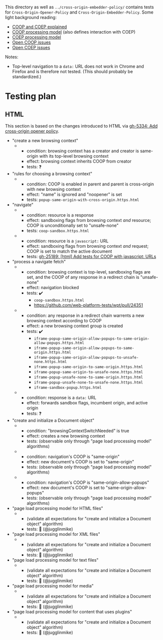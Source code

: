 This directory as well as `../cross-origin-embedder-policy/` contains tests for `Cross-Origin-Opener-Policy` and `Cross-Origin-Embedder-Policy`. Some light background reading:

* [COOP and COEP explained](https://docs.google.com/document/d/1zDlfvfTJ_9e8Jdc8ehuV4zMEu9ySMCiTGMS9y0GU92k/edit)
* [COOP processing model](https://gist.github.com/annevk/6f2dd8c79c77123f39797f6bdac43f3e) (also defines interaction with COEP)
* [COEP processing model](https://mikewest.github.io/corpp/)
* [Open COOP issues](https://github.com/whatwg/html/labels/topic%3A%20cross-origin-opener-policy)
* [Open COEP issues](https://github.com/whatwg/html/labels/topic%3A%20cross-origin-embedder-policy)

Notes:

* Top-level navigation to a `data:` URL does not work in Chrome and Firefox and is therefore not tested. (This should probably be standardized.)

# Testing plan

## HTML

This section is based on the changes introduced to HTML via [gh-5334: Add
cross-origin opener policy](https://github.com/whatwg/html/pull/5334).

- "create a new browsing context"
  - - condition: browsing context has a creator and creator is same-origin with its top-level browsing context
    - effect: browsing context inherits COOP from creator
    - tests: :question:
- "rules for choosing a browsing context"
  - - condition: COOP is enabled in parent and parent is cross-origin with new browsing context
    - effect: "name" is ignored and "noopener" is set
    - tests: `popup-same-origin-with-cross-origin.https.html`
- "navigate"
  - - condition: resource is a response
    - effect: sandboxing flags from browsing context *and* resource; COOP is unconditionally set to "unsafe-none"
    - tests: `coop-sandbox.https.html`
  - - condition: resource is a `javascript:` URL
    - effect: sandboxing flags from browsing context *and* request; COOP is set to match the active document
    - tests: [gh-25189: [html] Add tests for COOP with javascript: URLs](https://github.com/web-platform-tests/wpt/pull/25189)
- "process a navigate fetch"
  - - condition: browsing context is top-level, sandboxing flags are set, and the COOP of any response in a redirect chain is "unsafe-none"
    - effect: navigation blocked
    - tests: :heavy_check_mark:
      - `coop-sandbox.https.html`
      - https://github.com/web-platform-tests/wpt/pull/24351
  - - condition: any response in a redirect chain warrents a new browsing context according to COOP
    - effect: a new browsing context group is created
    - tests: :heavy_check_mark:
      - `iframe-popup-same-origin-allow-popups-to-same-origin-allow-popups.https.html`
      - `iframe-popup-same-origin-allow-popups-to-same-origin.https.html`
      - `iframe-popup-same-origin-allow-popups-to-unsafe-none.https.html`
      - `iframe-popup-same-origin-to-same-origin.https.html`
      - `iframe-popup-same-origin-to-unsafe-none.https.html`
      - `iframe-popup-unsafe-none-to-same-origin.https.html`
      - `iframe-popup-unsafe-none-to-unsafe-none.https.html`
      - `iframe-sandbox-popup.https.html`
  - - condition: response is a `data:` URL
    - effect: forwards sandbox flags, incumbent origin, and active origin
    - tests: :question:
- "create and initialize a Document object"
  - - condition: "browsingContextSwitchNeeded" is true
    - effect: creates a new browsing context
    - tests: (observable only through "page load processing model" algorithms)
  - - condition: navigation's COOP is "same-origin"
    - effect: new document's COOP is set to "same-origin"
    - tests: (observable only through "page load processing model" algorithms)
  - - condition: navigation's COOP is "same-origin-allow-popups"
    - effect: new document's COOP is set to "same-origin-allow-popups"
    - tests: (observable only through "page load processing model" algorithms)
- "page load processing model for HTML files"
  - - (validate all expectations for "create and initialize a Document object" algorithm)
    - tests: :construction: (@jugglinmike)
- "page load processing model for XML files"
  - - (validate all expectations for "create and initialize a Document object" algorithm)
    - tests: :construction: (@jugglinmike)
- "page load processing model for text files"
  - - (validate all expectations for "create and initialize a Document object" algorithm)
    - tests: :construction: (@jugglinmike)
- "page load processing model for media"
  - - (validate all expectations for "create and initialize a Document object" algorithm)
    - tests: :construction: (@jugglinmike)
- "page load processing model for content that uses plugins"
  - - (validate all expectations for "create and initialize a Document object" algorithm)
    - tests: :construction: (@jugglinmike)
